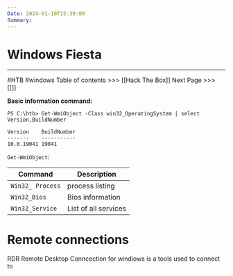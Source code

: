 ```yaml
---
Date: 2024-01-10T15:39:00
Summary:
---
```

# Windows Fiesta
---
#HTB #windows 
Table of contents >>> [[Hack The Box]]
Next Page >>> [[]]

**Basic information command:**
```powershell-session
PS C:\htb> Get-WmiObject -Class win32_OperatingSystem | select Version,BuildNumber

Version    BuildNumber
-------    -----------
10.0.19041 19041
```

`Get-WmiObject`:

| Command          | Description      |
| ---------------- | ---------------- |
| `Win32_ Process` | process listing  |
| `Win32_Bios`     | Bios information |
| `Win32_Service`    | List of all services                 |
# Remote connections
RDR Remote Desktop Conncection for windiows is a tools used to connect to 